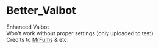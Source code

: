 # Better_Valbot
Enhanced Valbot  
Won't work without proper settings (only uploaded to test)  
Credits to [MrFums](https://github.com/MrFums) & etc.
